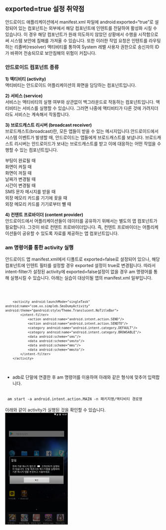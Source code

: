 ## exported=true 설정 취약점

안드로이드 애플리케이션에서 manifest.xml 파일에 android:exported=“true”로 설정되어 있는 컴포넌트는 
외부에서 해당 컴포넌트에 인텐트를 전달하여 활성화 시킬 수 있습니다.
이 경우 해당 컴포넌트가 원래 의도하지 않았던 상황에서 수행을 시작함으로써 시스템 보안에 침해를 가져올 수 있습니다. 
또한 이러한 작업 요청은 인텐트를 라우팅 하는 리졸버(resolver) 액티비티를 통하여 System 레벨 사용자 권한으로 송신자의 ID가 바뀌어 
전송되므로 보안침해의 위험이 커집니다.

### 안드로이드 컴포넌트 종류

<b> 1) 액티비티 (activity) </b> <br>
액티비티는 안드로이드 어플리케이션의 화면을 담당하는 컴포넌트입니다.

<b>2) 서비스 (service)</b> <br>
서비스는 액티비티의 실행 여부와 상관없이 백그라운드로 작동하는 컴포넌트입니다. 
액티비티는 서비스를 실행할 수 있습니다. 그러면  나중에 액티비티가 다른 것에 가려지더라도 서비스는 계속해서 작동합니다.

<b>3) 브로드캐스트 리시버 (broadcast receiver)</b> <br>
브로드캐스트(broadcast)란, 모든 앱들이 받을 수 있는 메시지입니다.안드로이드에서 시스템 이벤트가 발생할 때, 
안드로이드는 앱들에게 브로드캐스트를 보냅니다. 
브로드캐스트 리시버는 안드로이드가 보내는 브로드캐스트를 받고 이에 대응하는 어떤 작업을 수행할 수 있는 컴포넌트입니다.

부팅이 완료될 때 <br>
화면이 켜질 때 <br>
화면이 꺼질 때 <br>
날짜가 변경될 때 <br>
시간이 변경될 때 <br>
SMS 문자 메시지를 받을 때 <br>
외장 메모리 카드를 기기에 꽂을 때 <br>
외장 메모리 카드를 기기로부터 뺄 때 <br>
 
<b>4) 컨텐트 프로바이더 (content provider)</b> <br>
안드로이드에서 어플리케이션들이 데이터를 공유하기 위해서는 별도의 앱 컴포넌트가 필요합니다. 그것이 바로 컨텐트 프로바이더입니다.
즉, 컨텐트 프로바이더는 어플리케이션들이 공유할 수 있도록 자료를 제공하는 앱 컴포넌트입니다.

### am 명령어를 통한 activity 실행
안드로이드 앱 manifest.xml에서 디폴트로 exported=false로 설정되어 있으나, 해당 컴포넌트에 인텐트 필터를 설정할 경우 exported 설정이 true로 변경됩니다. 따라서 intent-filter가 설정된 activity에 exported=false설정이 없을 경우 am 명령어를 통해 실행시킬 수 있습니다.
아래는 실습이 대상이될 앱의 manifest.xml 일부입니다.

<code>

        <activity android:launchMode="singleTask" android:name="com.xx.simpleb.SmsDumyActivity" android:theme="@android:style/Theme.Translucent.NoTitleBar">
            <intent-filter>
                <action android:name="android.intent.action.SEND"/>
                <action android:name="android.intent.action.SENDTO"/>
                <category android:name="android.intent.category.DEFAULT"/>
                <category android:name="android.intent.category.BROWSABLE"/>
                <data android:scheme="sms"/>
                <data android:scheme="smsto"/>
                <data android:scheme="mms"/>
                <data android:scheme="mmsto"/>
            </intent-filter>
        </activity>
        
</code>

- adb로 단말에 연결한 후 am 명령어를 이용하여 아래와 같은 형식에 맞추어 입력합니다.<br>
<code>
 am start -a android.intent.action.MAIN -n 패키지명/액티비티 경로명
 </code> <br>
 아래와 같이 activity가 실행된 것을 확인할 수 있습니다.<br>
 <img src="./amstart.png" width="40%">
 
 

